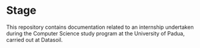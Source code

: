 # Stage
This repository contains documentation related to an internship undertaken during the Computer Science study program at the University of Padua, carried out at Datasoil.

